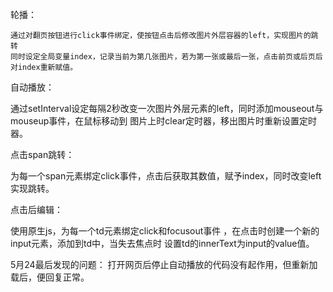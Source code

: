 轮播：
    
    通过对翻页按钮进行click事件绑定，使按钮点击后修改图片外层容器的left，实现图片的跳转
    同时设定全局变量index，记录当前为第几张图片，若为第一张或最后一张，点击前页或后页后
    对index重新赋值。
    
自动播放：

   通过setInterval设定每隔2秒改变一次图片外层元素的left，同时添加mouseout与mouseup事件，在鼠标移动到
   图片上时clear定时器，移出图片时重新设置定时器。
   
点击span跳转：

   为每一个span元素绑定click事件，点击后获取其数值，赋予index，同时改变left实现跳转。
   
 点击后编辑：
   
   使用原生js，为每一个td元素绑定click和focusout事件 ，在点击时创建一个新的input元素，添加到td中，当失去焦点时
   设置td的innerText为input的value值。  

5月24最后发现的问题：
   打开网页后停止自动播放的代码没有起作用，但重新加载后，便回复正常。  
